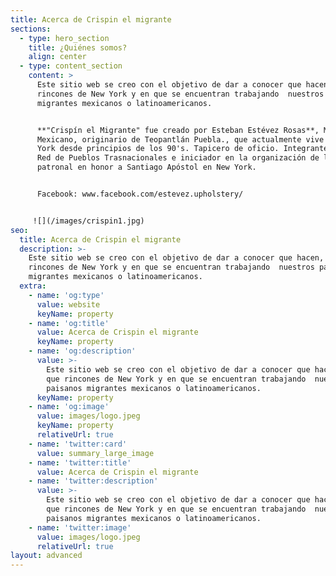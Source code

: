 ```yaml
---
title: Acerca de Crispin el migrante
sections:
  - type: hero_section
    title: ¿Quiénes somos?
    align: center
  - type: content_section
    content: >
      Este sitio web se creo con el objetivo de dar a conocer que hacen, en que
      rincones de New York y en que se encuentran trabajando  nuestros paisanos
      migrantes mexicanos o latinoamericanos.


      **"Crispín el Migrante" fue creado por Esteban Estévez Rosas**, Migrante
      Mexicano, originario de Teopantlán Puebla., que actualmente vive en New
      York desde principios de los 90's. Tapicero de oficio. Integrante de  la
      Red de Pueblos Trasnacionales e iniciador en la organización de la fiesta
      patronal en honor a Santiago Apóstol en New York.


      Facebook: www.facebook.com/estevez.upholstery/


     ![](/images/crispin1.jpg)
seo:
  title: Acerca de Crispin el migrante
  description: >-
    Este sitio web se creo con el objetivo de dar a conocer que hacen, en que
    rincones de New York y en que se encuentran trabajando  nuestros paisanos
    migrantes mexicanos o latinoamericanos.
  extra:
    - name: 'og:type'
      value: website
      keyName: property
    - name: 'og:title'
      value: Acerca de Crispin el migrante
      keyName: property
    - name: 'og:description'
      value: >-
        Este sitio web se creo con el objetivo de dar a conocer que hacen, en
        que rincones de New York y en que se encuentran trabajando  nuestros
        paisanos migrantes mexicanos o latinoamericanos.
      keyName: property
    - name: 'og:image'
      value: images/logo.jpeg
      keyName: property
      relativeUrl: true
    - name: 'twitter:card'
      value: summary_large_image
    - name: 'twitter:title'
      value: Acerca de Crispin el migrante
    - name: 'twitter:description'
      value: >-
        Este sitio web se creo con el objetivo de dar a conocer que hacen, en
        que rincones de New York y en que se encuentran trabajando  nuestros
        paisanos migrantes mexicanos o latinoamericanos.
    - name: 'twitter:image'
      value: images/logo.jpeg
      relativeUrl: true
layout: advanced
---
```

